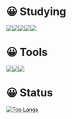 # 😀 Studying
<img src="https://img.shields.io/badge/C-A8B9CC?style=flat&logo=C&logoColor=white"/><img src="https://img.shields.io/badge/Python-3776AB?style=flat&logo=Python&logoColor=white"/><img src="https://img.shields.io/badge/JavaScript-F7DF1E?style=flat&logo=JavaScript&logoColor=white"/><img src="https://img.shields.io/badge/Node.js-339933?style=flat&logo=Node.js&logoColor=white"/><img src="https://img.shields.io/badge/Spring-6DB33F?style=flat&logo=Spring&logoColor=white"/>
 
# 😀 Tools
<img src="https://img.shields.io/badge/IntelliJ IDEA-000000?style=flat&logo=IntelliJ_IDEA&logoColor=white"/><img src="https://img.shields.io/badge/Atom-66595C?style=flat&logo=Atom&logoColor=white"/><img src="https://img.shields.io/badge/Ableton Live-000000?style=flat&logo=Ableton_Live&logoColor=white"/>

# 😀 Status
[![Top Langs](https://github-readme-stats.vercel.app/api/top-langs/?username=JeekLee&layout=compact)](https://github.com/JeekLee/github-readme-stats)
